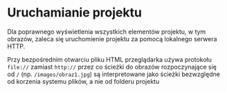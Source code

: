 # Uruchamianie projektu

Dla poprawnego wyświetlenia wszystkich elementów projektu, w tym obrazów, zaleca się uruchomienie projektu za pomocą lokalnego serwera HTTP.

Przy bezpośrednim otwarciu pliku HTML przeglądarka używa protokołu `file://` zamiast `http://` przez co ścieżki do obrazów rozpoczynające się od `/` (np. `/images/obraz1.jpg`) są interpretowane jako ścieżki bezwzględne od korzenia systemu plików, a nie od folderu projektu
